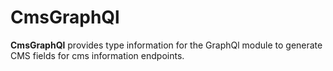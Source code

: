 # CmsGraphQl

**CmsGraphQl** provides type information for the GraphQl module
to generate CMS fields for cms information endpoints.
